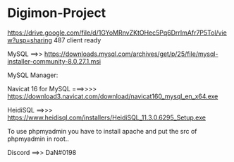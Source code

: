 # Digimon-Project

https://drive.google.com/file/d/1GYoMRnvZKtOHec5Pq6DrrImAfr7P5Tol/view?usp=sharing
487 client ready

MySQL ==>>   https://downloads.mysql.com/archives/get/p/25/file/mysql-installer-community-8.0.27.1.msi


MySQL Manager:

Navicat 16 for MySQL    ===>>>>  https://download3.navicat.com/download/navicat160_mysql_en_x64.exe

HeidiSQL   ==>>>  https://www.heidisql.com/installers/HeidiSQL_11.3.0.6295_Setup.exe

To use phpmyadmin you have to install apache and put the src of phpmyadmin in root..



Discord ==>>  DaN#0198
